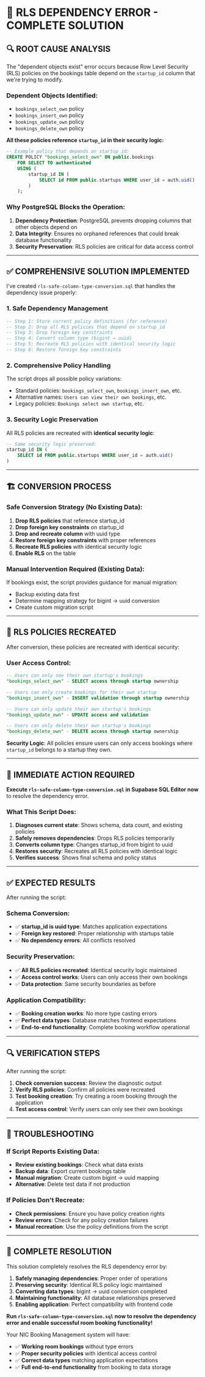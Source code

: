 # 🚨 **RLS DEPENDENCY ERROR - COMPLETE SOLUTION**

## **🔍 ROOT CAUSE ANALYSIS**

The "dependent objects exist" error occurs because Row Level Security (RLS) policies on the bookings table depend on the `startup_id` column that we're trying to modify.

### **Dependent Objects Identified:**
- `bookings_select_own` policy
- `bookings_insert_own` policy  
- `bookings_update_own` policy
- `bookings_delete_own` policy

**All these policies reference `startup_id` in their security logic:**
```sql
-- Example policy that depends on startup_id:
CREATE POLICY "bookings_select_own" ON public.bookings
    FOR SELECT TO authenticated
    USING (
        startup_id IN (
            SELECT id FROM public.startups WHERE user_id = auth.uid()
        )
    );
```

### **Why PostgreSQL Blocks the Operation:**
1. **Dependency Protection**: PostgreSQL prevents dropping columns that other objects depend on
2. **Data Integrity**: Ensures no orphaned references that could break database functionality
3. **Security Preservation**: RLS policies are critical for data access control

---

## **✅ COMPREHENSIVE SOLUTION IMPLEMENTED**

I've created `rls-safe-column-type-conversion.sql` that handles the dependency issue properly:

### **1. Safe Dependency Management**
```sql
-- Step 1: Store current policy definitions (for reference)
-- Step 2: Drop all RLS policies that depend on startup_id
-- Step 3: Drop foreign key constraints
-- Step 4: Convert column type (bigint → uuid)
-- Step 5: Recreate RLS policies with identical security logic
-- Step 6: Restore foreign key constraints
```

### **2. Comprehensive Policy Handling**
The script drops all possible policy variations:
- Standard policies: `bookings_select_own`, `bookings_insert_own`, etc.
- Alternative names: `Users can view their own bookings`, etc.
- Legacy policies: `Bookings select own startup`, etc.

### **3. Security Logic Preservation**
All RLS policies are recreated with **identical security logic**:
```sql
-- Same security logic preserved:
startup_id IN (
    SELECT id FROM public.startups WHERE user_id = auth.uid()
)
```

---

## **🏗️ CONVERSION PROCESS**

### **Safe Conversion Strategy (No Existing Data):**
1. **Drop RLS policies** that reference startup_id
2. **Drop foreign key constraints** on startup_id
3. **Drop and recreate column** with uuid type
4. **Restore foreign key constraints** with proper references
5. **Recreate RLS policies** with identical security logic
6. **Enable RLS** on the table

### **Manual Intervention Required (Existing Data):**
If bookings exist, the script provides guidance for manual migration:
- Backup existing data first
- Determine mapping strategy for bigint → uuid conversion
- Create custom migration script

---

## **🔧 RLS POLICIES RECREATED**

After conversion, these policies are recreated with identical security:

### **User Access Control:**
```sql
-- Users can only see their own startup's bookings
"bookings_select_own" - SELECT access through startup ownership

-- Users can only create bookings for their own startup  
"bookings_insert_own" - INSERT validation through startup ownership

-- Users can only update their own startup's bookings
"bookings_update_own" - UPDATE access and validation

-- Users can only delete their own startup's bookings
"bookings_delete_own" - DELETE access through startup ownership
```

**Security Logic**: All policies ensure users can only access bookings where `startup_id` belongs to a startup they own.

---

## **🚀 IMMEDIATE ACTION REQUIRED**

**Execute `rls-safe-column-type-conversion.sql` in Supabase SQL Editor now** to resolve the dependency error.

### **What This Script Does:**
1. **Diagnoses current state**: Shows schema, data count, and existing policies
2. **Safely removes dependencies**: Drops RLS policies temporarily
3. **Converts column type**: Changes startup_id from bigint to uuid
4. **Restores security**: Recreates all RLS policies with identical logic
5. **Verifies success**: Shows final schema and policy status

---

## **✅ EXPECTED RESULTS**

After running the script:

### **Schema Conversion:**
- ✅ **startup_id is uuid type**: Matches application expectations
- ✅ **Foreign key restored**: Proper relationship with startups table
- ✅ **No dependency errors**: All conflicts resolved

### **Security Preservation:**
- ✅ **All RLS policies recreated**: Identical security logic maintained
- ✅ **Access control works**: Users can only access their own bookings
- ✅ **Data protection**: Same security boundaries as before

### **Application Compatibility:**
- ✅ **Booking creation works**: No more type casting errors
- ✅ **Perfect data types**: Database matches frontend expectations
- ✅ **End-to-end functionality**: Complete booking workflow operational

---

## **🔍 VERIFICATION STEPS**

After running the script:

1. **Check conversion success**: Review the diagnostic output
2. **Verify RLS policies**: Confirm all policies were recreated
3. **Test booking creation**: Try creating a room booking through the application
4. **Test access control**: Verify users can only see their own bookings

---

## **🎯 TROUBLESHOOTING**

### **If Script Reports Existing Data:**
- **Review existing bookings**: Check what data exists
- **Backup data**: Export current bookings table
- **Manual migration**: Create custom bigint → uuid mapping
- **Alternative**: Delete test data if not production

### **If Policies Don't Recreate:**
- **Check permissions**: Ensure you have policy creation rights
- **Review errors**: Check for any policy creation failures
- **Manual recreation**: Use the policy definitions from the script

---

## **🎉 COMPLETE RESOLUTION**

This solution completely resolves the RLS dependency error by:

1. **Safely managing dependencies**: Proper order of operations
2. **Preserving security**: Identical RLS policy logic maintained  
3. **Converting data types**: bigint → uuid conversion completed
4. **Maintaining functionality**: All database relationships preserved
5. **Enabling application**: Perfect compatibility with frontend code

**Run `rls-safe-column-type-conversion.sql` now to resolve the dependency error and enable successful room booking functionality!**

Your NIC Booking Management system will have:
- ✅ **Working room bookings** without type errors
- ✅ **Proper security policies** with identical access control
- ✅ **Correct data types** matching application expectations
- ✅ **Full end-to-end functionality** from booking to data storage
